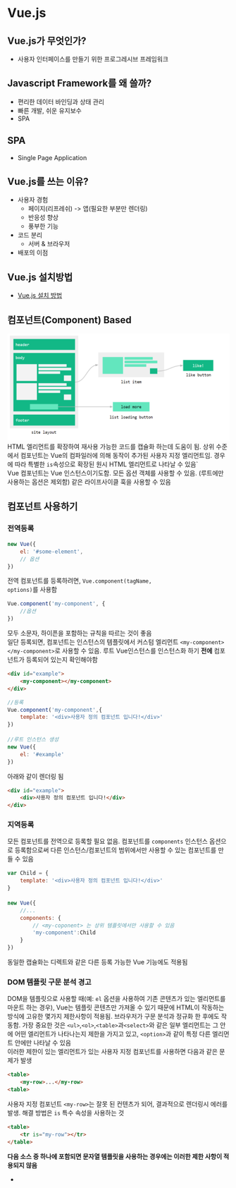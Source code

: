 # Vue.js

## Vue.js가 무엇인가?
- 사용자 인터페이스를 만들기 위한 프로그레시브 프레임워크

## Javascript Framework를 왜 쓸까?
- 편리한 데이터 바인딩과 상태 관리
- 빠른 개발, 쉬운 유지보수
- SPA

## SPA
- Single Page Application

## Vue.js를 쓰는 이유?
- 사용자 경험
    - 페이지(리프레쉬) -> 앱(필요한 부분만 렌더링)
    - 반응성 향상
    - 풍부한 기능
- 코드 분리
    - 서버 & 브라우저
- 배포의 이점

## Vue.js 설치방법
- [Vue.js 설치 방법](https://kr.vuejs.org/v2/guide/installation.html)

## 컴포넌트(Component) Based
![component](./images/component.png)
<br/>
HTML 엘리먼트를 확장하여 재사용 가능한 코드를 캡슐화 하는데 도움이 됨. 상위 수준에서 컴포넌트는 Vue의 컴파일러에 의해 동작이 추가된 사용자 지정 엘리먼트임. 경우에 따라 특별한 <code>is</code>속성으로 확장된 원시 HTML 엘리먼트로 나타날 수 있음`
<br/>
Vue 컴포넌트는 Vue 인스턴스이기도함. 모든 옵션 객체를 사용할 수 있음. (루트에만 사용하는 옵션은 제외함) 같은 라이프사이클 훅을 사용할 수 있음
  
## 컴포넌트 사용하기

### 전역등록
```javascript
new Vue({
    el: '#some-element',
    // 옵션
})
```
전역 컴포넌트를 등록하려면, <code>Vue.component(tagName, options)</code>를 사용함
```javascript
Vue.component('my-component', {
    //옵션
})
```
모두 소문자, 하이픈을 포함하는 규칙을 따르는 것이 좋음<br/>
일단 등록되면, 컴포넌트는 인스턴스의 템플릿에서 커스텀 엘리먼트 `<my-component></my-component>`로 사용할 수 있음. 루트 Vue인스턴스를 인스턴스화 하기 **전에** 컴포넌트가 등록되어 있는지 확인해야함
```html
<div id="example">
    <my-component></my-component>
</div>
```
```javascript
//등록
Vue.component('my-component',{
    template: '<div>사용자 정의 컴포넌트 입니다!</div>'
})

//루트 인스턴스 생성
new Vue({
    el: '#example'
})
```
아래와 같이 렌더링 됨
```html
<div id="example">
    <div>사용자 정의 컴포넌트 입니다!</div>
</div>
```

### 지역등록
모든 컴포넌트를 전역으로 등록할 필요 없음. 컴포넌트를 <code>components</code> 인스턴스 옵션으로 등록함으로써 다른 인스턴스/컴포넌트의 범위에서만 사용할 수 있는 컴포넌트를 만들 수 있음
```javascript
var Child = {
    template: '<div>사용자 정의 컴포넌트 입니다!</div>'
}

new Vue({
    //...
    components: {
        // <my-coponent> 는 상위 템플릿에서만 사용할 수 있음
        'my-component':Child
    }
})
```
동일한 캡슐화는 디렉트와 같은 다른 등록 가능한 Vue 기능에도 적용됨

### DOM 템플릿 구문 분석 경고
DOM을 템플릿으로 사용할 때(예: `el` 옵션을 사용하여 기존 콘텐츠가 있는 엘리먼트를 마운트 하는 경우), Vue는 템플릿 콘텐츠만 가져올 수 있기 때문에 HTML이 작동하는 방식에 고유한 몇가지 제한사항이 적용됨. 브라우저가 구문 분석과 정규화 한 후에도 작동함. 가장 중요한 것은 `<ul>`,`<ol>`,`<table>`과`<select>`와 같은 일부 엘리먼트는 그 안에 어떤 엘리먼트가 나타나는지 제한을 가지고 있고, `<option>`과 같이 특정 다른 엘리먼트 안에만 나타날 수 있음
<br/>
이러한 제한이 있는 엘리먼트가 있는 사용자 지정 컴포넌트를 사용하면 다음과 같은 문제가 발생

```html
<table>
    <my-row>...</my-row>
<table>
```
사용자 지정 컴포넌트 `<my-row>`는 잘못 된 컨텐츠가 되어, 결과적으로 렌더링시 에러를 발생. 해결 방법은 <code>is</code> 특수 속성을 사용하는 것
```html
<table>
    <tr is="my-row"></tr>
</table>
```
**다음 소스 중 하나에 포함되면 문자열 템플릿을 사용하는 경우에는 이러한 제한 사항이 적용되지 않음**
- <code><script type="text/x-template"></code>
- JavaScript 인라인 템플릿 문자열
- .vue 컴포넌트
따라서 가능한 경우 항상 문자열 템플릿을 사용하는 것이 좋음

### <code>data</code>는 반드시 함수여야 한다
vue생성자에 사용할 수 있는 대부분의 옵션은 컴포넌트에서 사용할 수 있음. 한가지 특별한 경우가 있는데 <code>data</code>는 함수여야 함. 실제로 이를 사용하는 경우의 예는
```javascript
Vue.component('my-component',{
    template:'<span>{{ message }}</span>',
    data:{
        message:'hello'
    }
})
```
그런 다음 Vue는 중단하고 콘솔에서 경고를 함. <code>data</code>는 컴포넌트 인스턴스의 함수여야함. 규칙이 존재하는 이유를 이해하는 것이 좋음. 따라서 다음과 같이 사용해야함
```html
<div id="example-2">
    <simple-counter></simple-counter>
    <simple-counter></simple-counter>
    <simple-counter></simple-counter>
</div>
```
```javascript
var data = { counter: 0 }

Vue.component('simple-counter', {
    template:'<button v-on:click="counter +=1">{{ counter }}</button>',
    //데이터는 기술적으로 함수이므로 Vue는 따지지 않지만
    //각 컴포넌트 인스턴스에 대해 같은 객체 참조를 반환
    data: function() {
        return data
    }
})

new Vue({
    el:'#example-2'
})
```
이렇게 작성하게 되면 세개의 컴포넌트 인스턴스가 모두 같은 <code>data</code> 객체를 공유하므로 하나의 카운터를 증가시키면 세개가 모두 증가함. 대신 새로운 데이터 객체를 반환하면 이 문제를 해결가능
```javascript
data : function(){
    reutrn{
        counter: 0
    }
}
```
이제 모든 카운터에는 각각 고유한 내부 상태가 있음

### 컴포넌트 작성
컴포넌트는 부모-자식 관계에서 가장 일반적으로 함께 사용하기 위한 것.
컴포넌트 A는 자체 템플릿에서 컴포넌트 B를 사용할 수 있음. 그들은 필연적으로 서로 의사소통을함.
부모는 자식에게 데이터를 전달해야 할 수 있으며, 자식은 자신에게 일어난 일을 부모에게 알릴 필요가 있음. 그러나 부모와 자식이 명확하게 정의된 인터페이스를 통해 가능한한 분리된 상태로 유지하는 것도 매우 중요함.
이처럼 각 컴포넌트의 코드를 상대적으로 격리할 수 있도록 작성하고 추론할 수 있으므로 유지 관리가 쉽고 잠재적으로 쉽게 재사용 가능함
Vue.js에서 부모-자식 컴포넌트 관계는 **props는 아래**로, **events 위로** 라고 요약 할 수 있음. 부모는 **props**를 통해 자식에게 데이터를 전달하고 자식은 **events**를 통해 부모에게 메시지를 보냄.
![props-events](./images/props-events.png)

## Vue.js 와 jQuery 비교
```html
<input id="thing" type="text"/>
<p class="formname"></p>
<script>
$(function() {
    $('#app').change(function(e) {
        var input = $(this).find('#thing').val();
        $(this).find('.formname').append(input);
    });
});
</script>
```
```html
<input id="name" type="text" v-model="name"/>
<p>{{ name }}</p>
<script>
new Vue({
    el:'#app',
    data: {
        name: ''
    }
});
</script>
```

## Vue 인스턴스
- 기본
```javascript
Var app = new Vue({options})
```
- 데이터를 제자리에 두기
```html
<h1>{{ product }}</h1>
```
```javascript
data : {
    product : "Socks"
}
```
- Important Term: Expression
    - 표현식을 사용하면 기존 데이터 값을 논리와 함께 활용하여 새 데이터 값을 생성 가능
    - Vue의 표현을 보면 {{ product }}에 연결된 Vue 인스턴스 데이터를 참조하고 있음을 알 수 있음
    - 해당 표현식을 product 값으로 대체 "이 경우 Socks"
- 표현식을 사용할 수 있는 다른 방법들
```javascript
{{ product + '?' }}
{{ firstName + ' ' + lastName }}
{{ message.split('').reverse().join('') }}
```

- Vue 인스턴스는 모든 Vue 응용 프로그램의 루트
- Vue 인스턴스는 DOM 요소에 연결됨
- Vue 인스턴스의 데이터는 `{{}}`을 사용 
- Vue는 반응성(reactive)이 있음

## Vue의 반응성
Vue가 `product`의 값을 즉시 표현 할 수 있는 이유는 Vue가 반응하기 때문. 인스턴스의 데이터는 데이터가 참조되는 모든 장소에 연결됨. 따라서 데이터를 참조하는 HTML 내에 데이터를 표시 할 수 있고, 데이터가 변경될 때 마다 새로운 값을 표시하도록 업데이트함.
<br/>
console창에 입력하여 product를 새로 정의하면 즉시 데이터가 업데이트 되는 것을 알 수 있음

## Vue 데이터 바인딩
- `src`속성을 v-bind 하기
```html
<img v-bind:src="image" />
```
이것은 다음과 같은 뜻이 됨
```html
<img src="./images/green_socks.jpg" />
```
- `alt`속성을 v-bind 하기
```javascript
altText: "A pair of Socks"
```
다음과 같이 바인딩 할 수 있음
```html
<img v-bind:src="image" v-bind:alt="altText"/>
```
- 데이터는 HTMl 속성에 바인딩 될 수 있음
- 구문은 `v-bind:` or `:`for short.
- 뒤에오는 속성 이름 `:`은 데이터를 바인딩할 속성을 지정
- 속성의 따옴표 내에서 바인딩 하는 데이터를 참조

## v-if, v-else, v-else-if
- `v-if`와 `v-else`
```html
<div v-if="Math.random() > 0.5">
    이제 나를 볼 수 있어요
</div>
<div v-else>
    이제는 안 보입니다
</div>
```
- `v-else-if`
```html
<div v-if="type === 'A'">
  A
</div>
<div v-else-if="type === 'B'">
  B
</div>
<div v-else-if="type === 'C'">
  C
</div>
<div v-else>
  Not A/B/C
</div>
```
- `v-else`와 마찬가지로, `v-else-if` 엘리먼트는`v-if` 또는 `v-else-if` 엘리먼트 바로 뒤에 와야 합니다.

# `key`를 이용한 재사용 가능한 엘리먼트 제어
```html
<template v-if="loginType === 'username'">
  <label>사용자 이름</label>
  <input placeholder="사용자 이름을 입력하세요">
</template>
<template v-else>
  <label>이메일</label>
  <input placeholder="이메일 주소를 입력하세요">
</template>
```
- 위 코드에서 `loginType`을 바꾸어도 사용자가 이미 입력한 내용은 지워지지 않음
- 템플릿 모두 같은 요소를 사용하므로 `input`은 대체되지 않고 단지 placeholder만 변경
**항상 바람직한 코드는 아님. 두 엘리먼트는 완전히 별개이므로 `key`속성을 추가하여 재사용이 가능하게 만들기**
```html
<template v-if="loginType === 'username'">
  <label>사용자 이름</label>
  <input placeholder="사용자 이름을 입력하세요" key="username-input">
</template>
<template v-else>
  <label>이메일</label>
  <input placeholder="이메일 주소를 입력하세요" key="email-input">
</template>
```
- 이제 트랜지션 할 때마다 입력이 처음부터 렌더링 됨
- `label` 엘리먼트는 key 속성이 없기 때문에 여전히 효율적으로 재사용 됨

## v-show
- `v-show`는 <template> 구문을 지원하지 않으며 v-else와도 작동하지 않음
- `v-show`가 있는 엘리먼트는 항상 렌더링 되고 DOM에 남아있음
- `v-show`는 단순히 엘리먼트에 `display` CSS 속성을 토글함
    - `V-show`는 가시성을 토글하기 만하며 DOM에서 요소를 삽입하거나 제거하지 않음

## v-if vs v-show
- `v-if`는 조건부 블럭 안의 이벤트 리스너와 자식 컴포넌트가 토글하는 동안 적절하게 제거되고 다시 만들어지기 때문에 “진짜” 조건부 렌더링
- `v-if`는 초기 렌더링에서 조건이 거짓인 경우 아무것도 하지 않음. 조건 블록이 처음으로 참이 될 때 까지 렌더링 되지 않음.
- `v-show`는 훨씬 단순. CSS 기반 토글만으로 초기 조건에 관계 없이 엘리먼트가 항상 렌더링 됨.
- 일반적으로 `v-if`는 토글 비용이 높고 `v-show`는 초기 렌더링 비용이 더 높음. 매우 **자주 바꾸기를 원한다면** `v-show`를, **런타임 시 조건이 바뀌지 않으면** v-if를 권장


